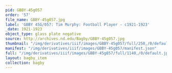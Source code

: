 ```yaml
---
pid: GBBY-45g057
order: '57'
file_name: GBBY-45g057.jpg
label: 'GBBY 45G/057: Tim Murphy: Football Player - c1921-1923'
_date: 1921-1923
object_type: glass plate negative
source: http://archives.nd.edu/Bagby/GBBY-45g057.jpg
thumbnail: "/img/derivatives/iiif/images/GBBY-45g057/full/250,/0/default.jpg"
manifest: "/img/derivatives/iiif/images/GBBY-45g057/manifest.json"
full: "/img/derivatives/iiif/images/GBBY-45g057/full/1140,/0/default.jpg"
layout: bagby_item
collection: bagby
---
```

